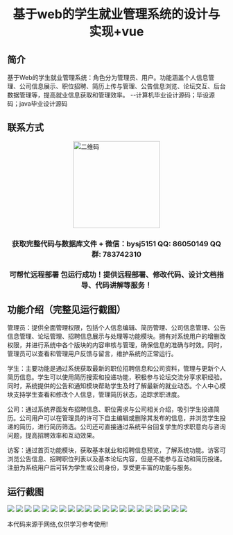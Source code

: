 <p><h1 align="center">基于web的学生就业管理系统的设计与实现+vue</h1></p>

## 简介
基于Web的学生就业管理系统：角色分为管理员、用户。功能涵盖个人信息管理、公司信息展示、职位招聘、简历上传与管理、公告信息浏览、论坛交互、后台数据管理等，提高就业信息获取和管理效率。    --计算机毕业设计源码；毕设源码；java毕业设计源码


## 联系方式
<img src="https://bs-1329754181.cos.ap-shanghai.myqcloud.com/wx.jpg" alt="二维码" style="display: block; margin: 0 auto;" width="200px">
<p><h3 align="center">获取完整代码与数据库文件 + 微信：bysj5151 QQ: 86050149 QQ群: 783742310</h3></p>
<p><h3 align="center">可帮忙远程部署 包运行成功！提供远程部署、修改代码、设计文档指导、代码讲解等服务！</h3></p>

## 功能介绍（完整见运行截图）
管理员：提供全面管理权限，包括个人信息编辑、简历管理、公司信息管理、公告信息管理、论坛管理、招聘信息展示与处理等功能模块。拥有对系统用户的增删改权限，并进行系统中各个版块的内容审核与管理，确保信息的准确与时效。同时，管理员可以查看和管理用户反馈与留言，维护系统的正常运行。

学生：主要功能是通过系统获取最新的职位招聘信息和公司资料，管理与更新个人简历信息。学生可以使用简历搜索和投递功能，积极参与论坛交流分享求职经验。同时，系统提供的公告和通知模块帮助学生及时了解最新的就业动态。个人中心模块支持学生查看和修改个人信息，管理简历状态，追踪求职进度。

公司：通过系统界面发布招聘信息、职位需求与公司相关介绍，吸引学生投递简历。公司用户可以在管理员的许可下自主编辑或删除其发布的信息，并浏览学生投递的简历，进行简历筛选。公司还可直接通过系统平台回复学生的求职意向与咨询问题，提高招聘效率和互动效果。

访客：通过首页功能模块，获取基本就业和招聘信息预览，了解系统功能。访客可浏览公告信息、招聘职位列表以及基本论坛内容，但是不能参与互动和简历投递。注册为系统用户后可转为学生或公司身份，享受更丰富的功能与服务。


## 运行截图
![](https://bs-1329754181.cos.ap-shanghai.myqcloud.com/ssm/StudentEmploymentManagementSystem1/img/001.jpg)
![](https://bs-1329754181.cos.ap-shanghai.myqcloud.com/ssm/StudentEmploymentManagementSystem1/img/002.jpg)
![](https://bs-1329754181.cos.ap-shanghai.myqcloud.com/ssm/StudentEmploymentManagementSystem1/img/003.jpg)
![](https://bs-1329754181.cos.ap-shanghai.myqcloud.com/ssm/StudentEmploymentManagementSystem1/img/004.jpg)
![](https://bs-1329754181.cos.ap-shanghai.myqcloud.com/ssm/StudentEmploymentManagementSystem1/img/005.jpg)
![](https://bs-1329754181.cos.ap-shanghai.myqcloud.com/ssm/StudentEmploymentManagementSystem1/img/006.jpg)
![](https://bs-1329754181.cos.ap-shanghai.myqcloud.com/ssm/StudentEmploymentManagementSystem1/img/007.jpg)
![](https://bs-1329754181.cos.ap-shanghai.myqcloud.com/ssm/StudentEmploymentManagementSystem1/img/008.jpg)
![](https://bs-1329754181.cos.ap-shanghai.myqcloud.com/ssm/StudentEmploymentManagementSystem1/img/009.jpg)
![](https://bs-1329754181.cos.ap-shanghai.myqcloud.com/ssm/StudentEmploymentManagementSystem1/img/010.jpg)
![](https://bs-1329754181.cos.ap-shanghai.myqcloud.com/ssm/StudentEmploymentManagementSystem1/img/011.jpg)
![](https://bs-1329754181.cos.ap-shanghai.myqcloud.com/ssm/StudentEmploymentManagementSystem1/img/012.jpg)
![](https://bs-1329754181.cos.ap-shanghai.myqcloud.com/ssm/StudentEmploymentManagementSystem1/img/013.jpg)
![](https://bs-1329754181.cos.ap-shanghai.myqcloud.com/ssm/StudentEmploymentManagementSystem1/img/014.jpg)
![](https://bs-1329754181.cos.ap-shanghai.myqcloud.com/ssm/StudentEmploymentManagementSystem1/img/015.jpg)
![](https://bs-1329754181.cos.ap-shanghai.myqcloud.com/ssm/StudentEmploymentManagementSystem1/img/016.jpg)
![](https://bs-1329754181.cos.ap-shanghai.myqcloud.com/ssm/StudentEmploymentManagementSystem1/img/017.jpg)
![](https://bs-1329754181.cos.ap-shanghai.myqcloud.com/ssm/StudentEmploymentManagementSystem1/img/018.jpg)
![](https://bs-1329754181.cos.ap-shanghai.myqcloud.com/ssm/StudentEmploymentManagementSystem1/img/019.jpg)
![](https://bs-1329754181.cos.ap-shanghai.myqcloud.com/ssm/StudentEmploymentManagementSystem1/img/020.jpg)
![](https://bs-1329754181.cos.ap-shanghai.myqcloud.com/ssm/StudentEmploymentManagementSystem1/img/021.jpg)

<p>本代码来源于网络,仅供学习参考使用!</p>
